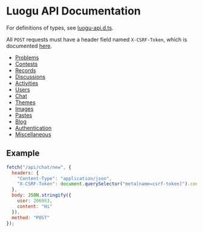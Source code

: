 # Luogu API Documentation

For definitions of types, see [luogu-api.d.ts](luogu-api.d.ts).

All `POST` requests must have a header field named `X-CSRF-Token`, which is documented [here](misc.md#get-csrf-token).

* [Problems](problems.md)
* [Contests](contests.md)
* [Records](records.md)
* [Discussions](discussions.md)
* [Activities](activities.md)
* [Users](users.md)
* [Chat](chat.md)
* [Themes](themes.md)
* [Images](images.md)
* [Pastes](pastes.md)
* [Blog](blog.md)
* [Authentication](auth.md)
* [Miscellaneous](misc.md)

## Example

```js
fetch("/api/chat/new", {
  headers: {
    "Content-Type": "application/json",
    "X-CSRF-Token": document.querySelector("meta[name=csrf-token]").content
  },
  body: JSON.stringify({
    user: 206953,
    content: "Hi"
  }),
  method: "POST"
});
```
